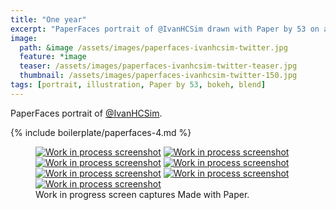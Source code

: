 ```yaml
---
title: "One year"
excerpt: "PaperFaces portrait of @IvanHCSim drawn with Paper by 53 on an iPad."
image: 
  path: &image /assets/images/paperfaces-ivanhcsim-twitter.jpg 
  feature: *image
  teaser: /assets/images/paperfaces-ivanhcsim-twitter-teaser.jpg
  thumbnail: /assets/images/paperfaces-ivanhcsim-twitter-150.jpg
tags: [portrait, illustration, Paper by 53, bokeh, blend]
---
```


PaperFaces portrait of [@IvanHCSim](https://twitter.com/IvanHCSim).

{% include boilerplate/paperfaces-4.md %}

<figure class="third">
  <a href="/assets/images/paperfaces-ivanhcsim-process-1-lg.jpg"><img src="/assets/images/paperfaces-ivanhcsim-process-1-600.jpg" alt="Work in process screenshot"></a>
  <a href="/assets/images/paperfaces-ivanhcsim-process-2-lg.jpg"><img src="/assets/images/paperfaces-ivanhcsim-process-2-600.jpg" alt="Work in process screenshot"></a>
  <a href="/assets/images/paperfaces-ivanhcsim-process-3-lg.jpg"><img src="/assets/images/paperfaces-ivanhcsim-process-3-600.jpg" alt="Work in process screenshot"></a>
  <a href="/assets/images/paperfaces-ivanhcsim-process-4-lg.jpg"><img src="/assets/images/paperfaces-ivanhcsim-process-4-600.jpg" alt="Work in process screenshot"></a>
  <a href="/assets/images/paperfaces-ivanhcsim-process-5-lg.jpg"><img src="/assets/images/paperfaces-ivanhcsim-process-5-600.jpg" alt="Work in process screenshot"></a>
  <a href="/assets/images/paperfaces-ivanhcsim-process-6-lg.jpg"><img src="/assets/images/paperfaces-ivanhcsim-process-6-600.jpg" alt="Work in process screenshot"></a>
  <a href="/assets/images/paperfaces-ivanhcsim-process-7-lg.jpg"><img src="/assets/images/paperfaces-ivanhcsim-process-7-600.jpg" alt="Work in process screenshot"></a>
  <figcaption>Work in progress screen captures Made with Paper.</figcaption>
</figure>
